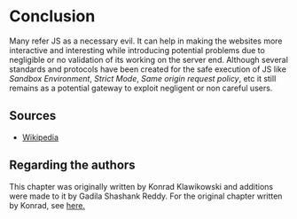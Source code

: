 # Conclusion

Many refer JS as a necessary evil. It can help in making the websites more interactive and interesting
while introducing potential problems due to negligible or no validation of its working on the server
end. Although several standards and protocols have been created for the safe execution of JS like
*Sandbox Environment*, *Strict Mode*, *Same origin request policy*, etc it still remains as a potential
gateway to exploit negligent or non careful users.

## Sources

* [Wikipedia](https://en.wikipedia.org/wiki/JavaScript)

## Regarding the authors

This chapter was originally written by Konrad Klawikowski and additions were made to it
by Gadila Shashank Reddy. For the original chapter written by Konrad, see
[here.](https://github.com/RootPixl/Community-Programming-Book/tree/e4d4f35d8236ce589e6d8c35df5dd05388e3541f/book/languages/js)
